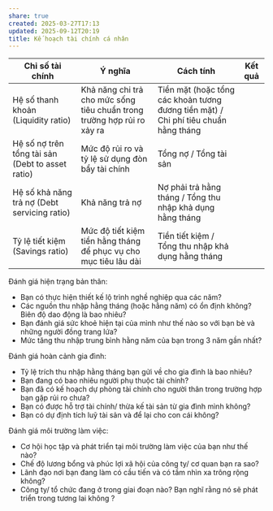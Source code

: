 ```yaml
---
share: true
created: 2025-03-27T17:13
updated: 2025-09-12T20:19
title: Kế hoạch tài chính cá nhân
---
```

| Chỉ số tài chính                                 | Ý nghĩa                                                                 | Cách tính                                                                           | Kết quả |
| ------------------------------------------------ | ----------------------------------------------------------------------- | ----------------------------------------------------------------------------------- | ------- |
| Hệ số thanh khoản (Liquidity ratio)              | Khả năng chi trả cho mức sống tiêu chuẩn trong trường hợp rủi ro xảy ra | Tiền mặt (hoặc tổng các khoản tương đương tiền mặt) / Chi phí tiêu chuẩn hằng tháng |         |
| Hệ số nợ trên tổng tài sản (Debt to asset ratio) | Mức độ rủi ro và tỷ lệ sử dụng đòn bẩy tài chính                        | Tổng nợ / Tổng tài sản                                                              |         |
| Hệ số khả năng trả nợ (Debt servicing ratio)     | Khả năng trả nợ                                                         | Nợ phải trả hằng tháng / Tổng thu nhập khả dụng hằng tháng                          |         |
| Tỷ lệ tiết kiệm (Savings ratio)                  | Mức độ tiết kiệm tiền hằng tháng để phục vụ cho mục tiêu lâu dài        | Tiền tiết kiệm / Tổng thu nhập khả dụng hằng tháng                                  |         |

Đánh giá hiện trạng bản thân:
- Bạn có thực hiện thiết kế lộ trình nghề nghiệp qua các năm? 
- Các nguồn thu nhập hằng tháng (hoặc hằng năm) có ổn định không? Biên độ dao động là bao nhiêu?
- Bạn đánh giá sức khoẻ hiện tại của mình như thế nào so với bạn bè và những người đồng trang lứa? 
- Mức tăng thu nhập trung bình hằng năm của bạn trong 3 năm gần nhất? 

Đánh giá hoàn cảnh gia đình:
- Tỷ lệ trích thu nhập hằng tháng bạn gửi về cho gia đình là bao nhiêu? 
- Bạn đang có bao nhiêu người phụ thuộc tài chính? 
- Bạn đã có kế hoạch dự phòng tài chính cho người thân trong trường hợp bạn gặp rủi ro chưa? 
- Bạn có được hỗ trợ tài chính/ thừa kế tài sản từ gia đình mình không? 
- Bạn có dự định tích luỹ tài sản và để lại cho con cái không? 

Đánh giá môi trường làm việc:
- Cơ hội học tập và phát triển tại môi trường làm việc của bạn như thế nào? 
- Chế độ lương bổng và phúc lợi xã hội của công ty/ cơ quan bạn ra sao?
- Lãnh đạo nơi bạn đang làm có cầu tiến và có tầm nhìn xa trông rộng không? 
- Công ty/ tổ chức đang ở trong giai đoạn nào? Bạn nghĩ rằng nó sẽ phát triển trong tương lai không ?
